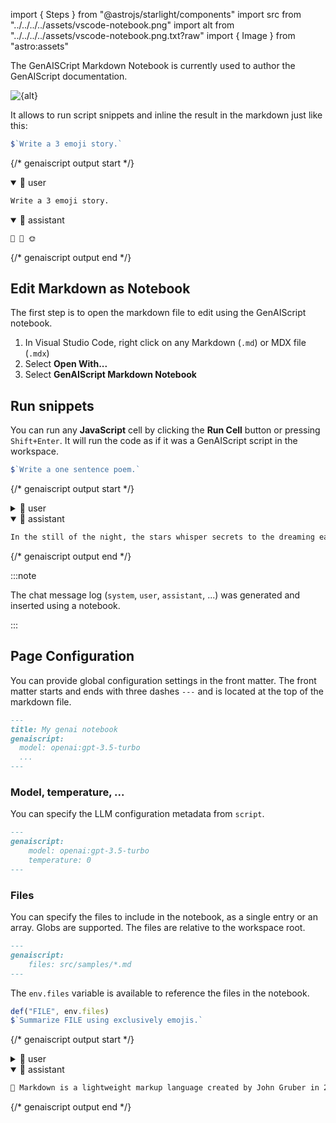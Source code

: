 
import { Steps } from "@astrojs/starlight/components"
import src from "../../../../assets/vscode-notebook.png"
import alt from "../../../../assets/vscode-notebook.png.txt?raw"
import { Image } from "astro:assets"

The GenAISCript Markdown Notebook is currently used to author the GenAIScript documentation.

<Image src={src} alt={alt} loading="lazy" />

It allows to run script snippets and inline the result in the markdown just like this:

```js system="false" user="true" wrap
$`Write a 3 emoji story.`
```

{/* genaiscript output start */}

<details open>
<summary>👤 user</summary>

```markdown wrap
Write a 3 emoji story.
```

</details>

<details open>
<summary>🤖 assistant</summary>

```markdown wrap
🌱 🌻 🌞
```

</details>

{/* genaiscript output end */}

## Edit Markdown as Notebook

The first step is to open the markdown file to edit using the GenAIScript notebook.

<Steps>

1.  In Visual Studio Code, right click on any Markdown (`.md`) or MDX file (`.mdx`)
2.  Select **Open With...**
3.  Select **GenAIScript Markdown Notebook**

</Steps>

## Run snippets

You can run any **JavaScript** cell by clicking the **Run Cell** button or pressing `Shift+Enter`. It will run the code as if it was a GenAIScript script in the workspace.

```js
$`Write a one sentence poem.`
```

{/* genaiscript output start */}

<details>
<summary>👤 user</summary>

```markdown wrap
Write a one sentence poem.
```

</details>

<details open>
<summary>🤖 assistant</summary>

```markdown wrap
In the still of the night, the stars whisper secrets to the dreaming earth.
```

</details>

{/* genaiscript output end */}

:::note

The chat message log (`system`, `user`, `assistant`, ...) was generated and inserted using a notebook.

:::

## Page Configuration

You can provide global configuration settings in the front matter. The front matter starts and ends with three dashes `---` and is located at the top of the markdown file.

```md
---
title: My genai notebook
genaiscript:
  model: openai:gpt-3.5-turbo
  ...
---
```

### Model, temperature, ...

You can specify the LLM configuration metadata from `script`.

```md
---
genaiscript:
    model: openai:gpt-3.5-turbo
    temperature: 0
---
```

### Files

You can specify the files to include in the notebook, as a single entry or an array. Globs are supported.
The files are relative to the workspace root.

```md
---
genaiscript:
    files: src/samples/*.md
---
```

The `env.files` variable is available to reference the files in the notebook.

```js
def("FILE", env.files)
$`Summarize FILE using exclusively emojis.`
```

{/* genaiscript output start */}

<details>
<summary>👤 user</summary>

``````markdown wrap
FILE:

```md file="src/samples/markdown.md"
---
title: What is Markdown? - Understanding Markdown Syntax
description: Learn about Markdown, a lightweight markup language for formatting plain text, its syntax, and how it differs from WYSIWYG editors.
keywords: Markdown, markup language, formatting, plain text, syntax
sidebar: mydoc_sidebar
---

What is Markdown?
Markdown is a lightweight markup language that you can use to add formatting elements to plaintext text documents. Created by John Gruber in 2004, Markdown is now one of the world’s most popular markup languages.

Using Markdown is different than using a WYSIWYG editor. In an application like Microsoft Word, you click buttons to format words and phrases, and the changes are visible immediately. Markdown isn’t like that. When you create a Markdown-formatted file, you add Markdown syntax to the text to indicate which words and phrases should look different.

For example, to denote a heading, you add a number sign before it (e.g., # Heading One). Or to make a phrase bold, you add two asterisks before and after it (e.g., **this text is bold**). It may take a while to get used to seeing Markdown syntax in your text, especially if you’re accustomed to WYSIWYG applications. The screenshot below shows a Markdown file displayed in the Visual Studio Code text editor....
```

Summarize FILE using exclusively emojis.
``````

</details>

<details open>
<summary>🤖 assistant</summary>

```markdown wrap
📝 Markdown is a lightweight markup language created by John Gruber in 2004. It allows users to add formatting to plaintext documents using simple syntax. Unlike WYSIWYG editors, Markdown requires users to add specific symbols to indicate formatting, such as using # for headings and \*\* for bold text. Despite the initial adjustment period, Markdown has become one of the most popular markup languages in the world.
```

</details>

{/* genaiscript output end */}
